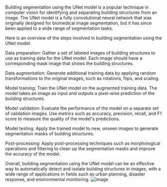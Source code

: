 Building segmentation using the UNet model is a popular technique in computer vision for identifying and separating building structures from an image. The UNet model is a fully convolutional neural network that was originally designed for biomedical image segmentation, but it has since been applied to a wide range of segmentation tasks.

Here is an overview of the steps involved in building segmentation using the UNet model:

Data preparation: Gather a set of labeled images of building structures to use as training data for the UNet model. Each image should have a corresponding mask image that shows the building structures.

Data augmentation: Generate additional training data by applying random transformations to the original images, such as rotations, flips, and scaling.

Model training: Train the UNet model on the augmented training data. The model takes an image as input and outputs a pixel-wise prediction of the building structures.

Model validation: Evaluate the performance of the model on a separate set of validation images. Use metrics such as accuracy, precision, recall, and F1 score to measure the quality of the model's predictions.

Model testing: Apply the trained model to new, unseen images to generate segmentation masks of building structures.

Post-processing: Apply post-processing techniques such as morphological operations and filtering to clean up the segmentation masks and improve the accuracy of the model.

Overall, building segmentation using the UNet model can be an effective way to automatically detect and isolate building structures in images, with a wide range of applications in fields such as urban planning, disaster response, and environmental monitoring.
![image](https://user-images.githubusercontent.com/80384655/231007662-540ee238-88f0-4fa6-9c1c-af3782f02c8e.png)

